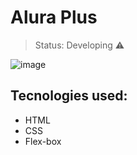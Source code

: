 <h1>Alura Plus</h1>

> Status: Developing ⚠️


![image](https://github.com/EwellynSantos/Projeto-AluraPlus/assets/105600614/f6c65e39-3333-483a-9caa-638df5cc92d2)

## Tecnologies used:
+ HTML
+ CSS
+ Flex-box
